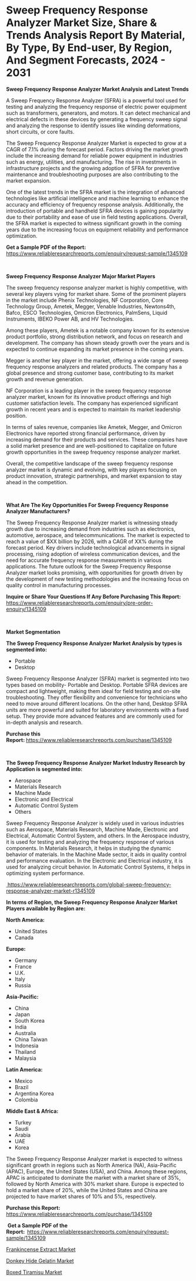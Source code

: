 <p><h1>Sweep Frequency Response Analyzer Market Size, Share & Trends Analysis Report By Material, By Type, By End-user, By Region, And Segment Forecasts, 2024 - 2031</h1></p><p><strong>Sweep Frequency Response Analyzer Market Analysis and Latest Trends</strong></p>
<p><p>A Sweep Frequency Response Analyzer (SFRA) is a powerful tool used for testing and analyzing the frequency response of electric power equipment such as transformers, generators, and motors. It can detect mechanical and electrical defects in these devices by generating a frequency sweep signal and analyzing the response to identify issues like winding deformations, short circuits, or core faults.</p><p>The Sweep Frequency Response Analyzer Market is expected to grow at a CAGR of 7.1% during the forecast period. Factors driving the market growth include the increasing demand for reliable power equipment in industries such as energy, utilities, and manufacturing. The rise in investments in infrastructure projects and the growing adoption of SFRA for preventive maintenance and troubleshooting purposes are also contributing to the market expansion.</p><p>One of the latest trends in the SFRA market is the integration of advanced technologies like artificial intelligence and machine learning to enhance the accuracy and efficiency of frequency response analysis. Additionally, the introduction of portable and handheld SFRA devices is gaining popularity due to their portability and ease of use in field testing applications. Overall, the SFRA market is expected to witness significant growth in the coming years due to the increasing focus on equipment reliability and performance optimization.</p></p>
<p><strong>Get a Sample PDF of the Report:&nbsp;</strong> <a href="https://www.reliableresearchreports.com/enquiry/request-sample/1345109">https://www.reliableresearchreports.com/enquiry/request-sample/1345109</a></p>
<p>&nbsp;</p>
<p><strong>Sweep Frequency Response Analyzer Major Market Players</strong></p>
<p><p>The sweep frequency response analyzer market is highly competitive, with several key players vying for market share. Some of the prominent players in the market include Phenix Technologies, NF Corporation, Core Technology Group, Ametek, Megger, Venable Industries, Newtons4th, Bafco, ESCO Technologies, Omicron Electronics, PalmSens, Liquid Instruments, IBEKO Power AB, and HV Technologies.</p><p>Among these players, Ametek is a notable company known for its extensive product portfolio, strong distribution network, and focus on research and development. The company has shown steady growth over the years and is expected to continue expanding its market presence in the coming years.</p><p>Megger is another key player in the market, offering a wide range of sweep frequency response analyzers and related products. The company has a global presence and strong customer base, contributing to its market growth and revenue generation.</p><p>NF Corporation is a leading player in the sweep frequency response analyzer market, known for its innovative product offerings and high customer satisfaction levels. The company has experienced significant growth in recent years and is expected to maintain its market leadership position.</p><p>In terms of sales revenue, companies like Ametek, Megger, and Omicron Electronics have reported strong financial performance, driven by increasing demand for their products and services. These companies have a solid market presence and are well-positioned to capitalize on future growth opportunities in the sweep frequency response analyzer market.</p><p>Overall, the competitive landscape of the sweep frequency response analyzer market is dynamic and evolving, with key players focusing on product innovation, strategic partnerships, and market expansion to stay ahead in the competition.</p></p>
<p>&nbsp;</p>
<p><strong>What Are The Key Opportunities For Sweep Frequency Response Analyzer Manufacturers?</strong></p>
<p><p>The Sweep Frequency Response Analyzer market is witnessing steady growth due to increasing demand from industries such as electronics, automotive, aerospace, and telecommunications. The market is expected to reach a value of $XX billion by 2026, with a CAGR of XX% during the forecast period. Key drivers include technological advancements in signal processing, rising adoption of wireless communication devices, and the need for accurate frequency response measurements in various applications. The future outlook for the Sweep Frequency Response Analyzer market looks promising, with opportunities for growth driven by the development of new testing methodologies and the increasing focus on quality control in manufacturing processes.</p></p>
<p><strong>Inquire or Share Your Questions If Any Before Purchasing This Report:</strong> <a href="https://www.reliableresearchreports.com/enquiry/pre-order-enquiry/1345109">https://www.reliableresearchreports.com/enquiry/pre-order-enquiry/1345109</a></p>
<p>&nbsp;</p>
<p><strong>Market Segmentation</strong></p>
<p><strong>The Sweep Frequency Response Analyzer Market Analysis by types is segmented into:</strong></p>
<p><ul><li>Portable</li><li>Desktop</li></ul></p>
<p><p>Sweep Frequency Response Analyzer (SFRA) market is segmented into two types based on mobility- Portable and Desktop. Portable SFRA devices are compact and lightweight, making them ideal for field testing and on-site troubleshooting. They offer flexibility and convenience for technicians who need to move around different locations. On the other hand, Desktop SFRA units are more powerful and suited for laboratory environments with a fixed setup. They provide more advanced features and are commonly used for in-depth analysis and research.</p></p>
<p><strong>Purchase this Report:&nbsp;</strong><a href="https://www.reliableresearchreports.com/purchase/1345109">https://www.reliableresearchreports.com/purchase/1345109</a></p>
<p>&nbsp;</p>
<p><strong>The Sweep Frequency Response Analyzer Market Industry Research by Application is segmented into:</strong></p>
<p><ul><li>Aerospace</li><li>Materials Research</li><li>Machine Made</li><li>Electronic and Electrical</li><li>Automatic Control System</li><li>Others</li></ul></p>
<p><p>Sweep Frequency Response Analyzer is widely used in various industries such as Aerospace, Materials Research, Machine Made, Electronic and Electrical, Automatic Control System, and others. In the Aerospace industry, it is used for testing and analyzing the frequency response of various components. In Materials Research, it helps in studying the dynamic behavior of materials. In the Machine Made sector, it aids in quality control and performance evaluation. In the Electronic and Electrical industry, it is used for analyzing circuit behavior. In Automatic Control Systems, it helps in optimizing system performance.</p></p>
<p><a href="https://www.reliableresearchreports.com/global-sweep-frequency-response-analyzer-market-r1345109">&nbsp;https://www.reliableresearchreports.com/global-sweep-frequency-response-analyzer-market-r1345109</a></p>
<p><strong>In terms of Region, the Sweep Frequency Response Analyzer Market Players available by Region are:</strong></p>
<p>
    <p> <strong> North America: </strong>
        <ul>
            <li>United States</li>
            <li>Canada</li>
        </ul>
        </p> 
    <p> <strong> Europe: </strong>
        <ul>
            <li>Germany</li>
            <li>France</li>
            <li>U.K.</li>
            <li>Italy</li>
            <li>Russia</li>
        </ul>
        </p> 
    <p> <strong> Asia-Pacific: </strong>
        <ul>
            <li>China</li>
            <li>Japan</li>
            <li>South Korea</li>
            <li>India</li>
            <li>Australia</li>
            <li>China Taiwan</li>
            <li>Indonesia</li>
            <li>Thailand</li>
            <li>Malaysia</li>
        </ul>
        </p> 
    <p> <strong> Latin America: </strong>
        <ul>
            <li>Mexico</li>
            <li>Brazil</li>
            <li>Argentina Korea</li>
            <li>Colombia</li>
        </ul>
        </p> 
    <p> <strong> Middle East & Africa: </strong>
        <ul>
            <li>Turkey</li>
            <li>Saudi</li>
            <li>Arabia</li>
            <li>UAE</li>
            <li>Korea</li>
        </ul>
    </p>
    </p>
<p><p>The Sweep Frequency Response Analyzer market is expected to witness significant growth in regions such as North America (NA), Asia-Pacific (APAC), Europe, the United States (USA), and China. Among these regions, APAC is anticipated to dominate the market with a market share of 35%, followed by North America with 30% market share. Europe is expected to hold a market share of 20%, while the United States and China are projected to have market shares of 10% and 5%, respectively.</p></p>
<p><strong>Purchase this Report: </strong><a href="https://www.reliableresearchreports.com/purchase/1345109">https://www.reliableresearchreports.com/purchase/1345109</a></p>
<p>&nbsp;<strong>Get a Sample PDF of the Report:&nbsp;&nbsp;</strong><a href="https://www.reliableresearchreports.com/enquiry/request-sample/1345109">https://www.reliableresearchreports.com/enquiry/request-sample/1345109</a></p>
<p><strong></strong></p>
<p><p><a href="https://www.linkedin.com/pulse/frankincense-extract-market-report-reveals-latest-trends-growth-9bmrc?trackingId=R3apWVGs59i3THIXWEr31g%3D%3D">Frankincense Extract Market</a></p><p><a href="https://www.linkedin.com/pulse/donkey-hide-gelatin-market-insight-trends-growth-forecasted-5dtsc?trackingId=4hAWIRyu%2B5rMeLV%2FpwqBYQ%3D%3D">Donkey Hide Gelatin Market</a></p><p><a href="https://www.linkedin.com/pulse/boxed-tiramisu-market-size-outlook-forecast-2024-2031-brainorm-claaf?trackingId=e5JNon8%2ByWw9quIX3udtfw%3D%3D">Boxed Tiramisu Market</a></p></p>